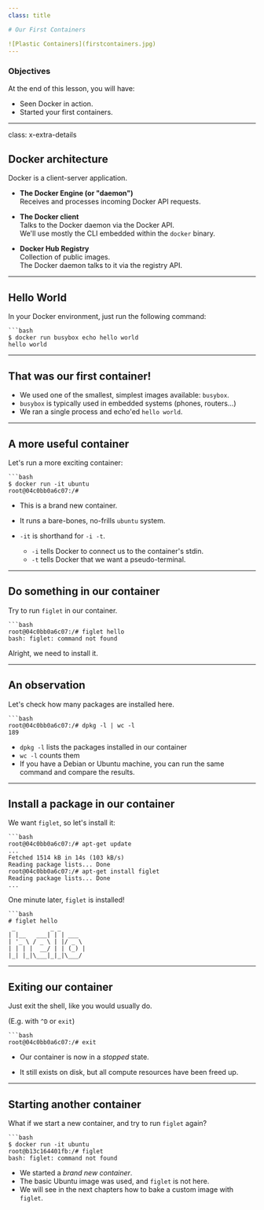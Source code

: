 ```yaml
---
class: title

# Our First Containers

![Plastic Containers](firstcontainers.jpg)
---
```



### Objectives

At the end of this lesson, you will have:

* Seen Docker in action.
* Started your first containers.
---
class: x-extra-details

## Docker architecture

Docker is a client-server application.

* **The Docker Engine (or "daemon")**
  <br/>Receives and processes incoming Docker API requests.

* **The Docker client**
  <br/>Talks to the Docker daemon via the Docker API.
  <br/>We'll use mostly the CLI embedded within the `docker` binary.
 
* **Docker Hub Registry**
  <br/>Collection of public images.
  <br/>The Docker daemon talks to it via the registry API.
 
---
## Hello World

In your Docker environment, just run the following command:

    ```bash
    $ docker run busybox echo hello world
    hello world


---
## That was our first container!

* We used one of the smallest, simplest images available: `busybox`.
* `busybox` is typically used in embedded systems (phones, routers...)
* We ran a single process and echo'ed `hello world`.


---
## A more useful container

Let's run a more exciting container:

    ```bash
    $ docker run -it ubuntu
    root@04c0bb0a6c07:/#

* This is a brand new container.
* It runs a bare-bones, no-frills `ubuntu` system.
* `-it` is shorthand for `-i -t`.

  * `-i` tells Docker to connect us to the container's stdin.
  * `-t` tells Docker that we want a pseudo-terminal.



---
## Do something in our container

Try to run `figlet` in our container.

    ```bash
    root@04c0bb0a6c07:/# figlet hello
    bash: figlet: command not found

Alright, we need to install it.

---
## An observation

Let's check how many packages are installed here.

    ```bash
    root@04c0bb0a6c07:/# dpkg -l | wc -l
    189

* `dpkg -l` lists the packages installed in our container
* `wc -l` counts them
* If you have a Debian or Ubuntu machine, you can run the same command 
  and compare the results.

---
## Install a package in our container

We want `figlet`, so let's install it:

    ```bash
    root@04c0bb0a6c07:/# apt-get update
    ...
    Fetched 1514 kB in 14s (103 kB/s)
    Reading package lists... Done
    root@04c0bb0a6c07:/# apt-get install figlet
    Reading package lists... Done
    ...

One minute later, `figlet` is installed!

    ```bash
    # figlet hello
     _          _ _       
    | |__   ___| | | ___  
    | '_ \ / _ \ | |/ _ \ 
    | | | |  __/ | | (_) |
    |_| |_|\___|_|_|\___/ 


---
## Exiting our container

Just exit the shell, like you would usually do.

(E.g. with `^D` or `exit`)

    ```bash
    root@04c0bb0a6c07:/# exit

* Our container is now in a *stopped* state.

* It still exists on disk, but all compute resources have been freed up.


---
## Starting another container

What if we start a new container, and try to run `figlet` again?
 
    ```bash
    $ docker run -it ubuntu
    root@b13c164401fb:/# figlet
    bash: figlet: command not found

* We started a *brand new container*.
* The basic Ubuntu image was used, and `figlet` is not here.
* We will see in the next chapters how to bake a custom image with `figlet`.

